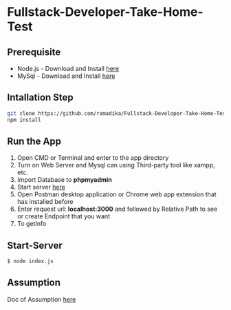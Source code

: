 # Fullstack-Developer-Take-Home-Test

## Prerequisite

* Node.js - Download and Install [here](https://nodejs.org/en/)
* MySql - Download and Install [here](https://www.mysql.com/downloads/)

## Intallation Step

```bash
git clone https://github.com/ramadika/Fullstack-Developer-Take-Home-Test.git
npm install
```

## Run the App

1. Open CMD or Terminal and enter to the app directory
2. Turn on Web Server and Mysql can using Third-party tool like xampp, etc.
3. Import Database to **phpmyadmin**
4. Start server [here](https://github.com/ramadika/Fullstack-Developer-Take-Home-Test.git#Start-Server)
5. Open Postman desktop application or Chrome web app extension that has installed before
6. Enter request url: **localhost:3000** and followed by Relative Path to see or create Endpoint that you want
7. To getInfo 

## Start-Server

```bash
$ node index.js
```

## Assumption 

Doc of Assumption [here](https://github.com/ramadika/Fullstack-Developer-Take-Home-Test/blob/master/Assumptions.md)